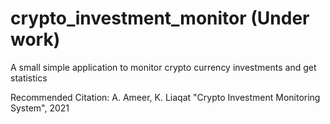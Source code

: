 # crypto_investment_monitor (Under work)
A small simple application to monitor crypto currency investments and get statistics









Recommended Citation: A. Ameer, K. Liaqat "Crypto Investment Monitoring System", 2021

